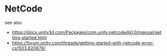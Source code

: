 # NetCode

see also

- https://docs.unity3d.com/Packages/com.unity.netcode@0.0/manual/getting-started.html
- https://forum.unity.com/threads/getting-started-with-netcode-error-cs1503.820878/